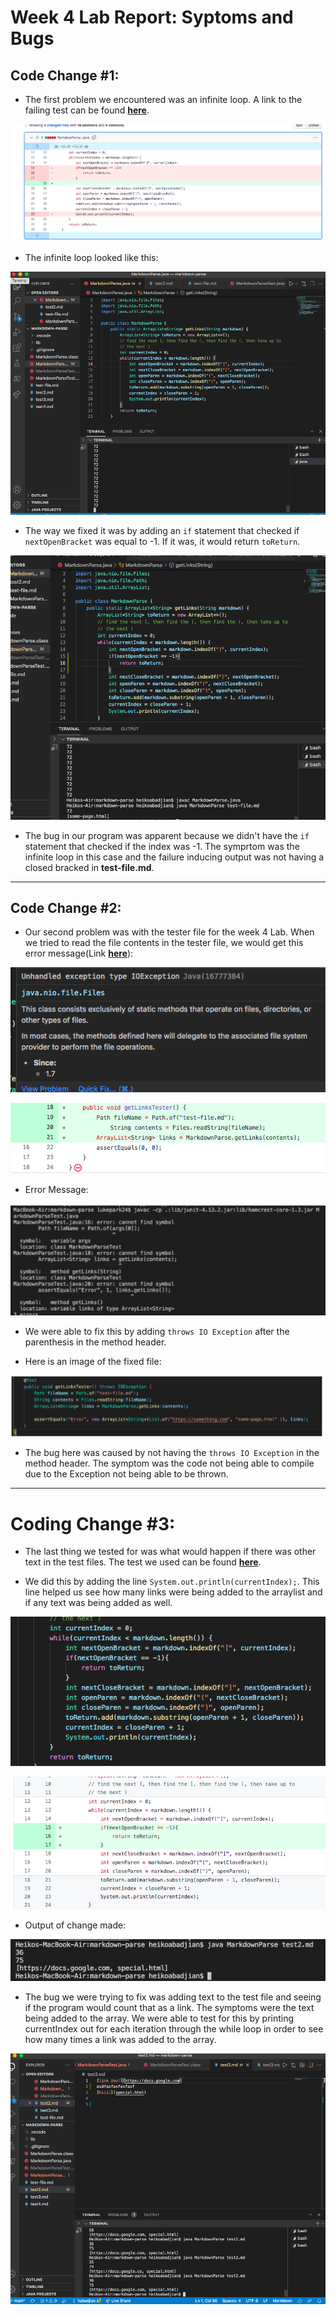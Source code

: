 
# Week 4 Lab Report: Syptoms and Bugs

## Code Change #1:

* The first problem we encountered was an infinite loop. A link to the failing test can be found **[here](https://github.com/habadjian/markdown-parse/blob/main/test-file.md)**.
  
![CodeChange1](images2/codeChange1.png)

* The infinite loop looked like this:
  
![InfiniteLoop](images2/infLoop1.png)

* The way we fixed it was by adding an ```if``` statement that checked if ```nextOpenBracket``` was equal to -1. If it was, it would return ```toReturn```.
  
![Working Program](images2/workingProgram.png)

* The bug in our program was apparent because we didn't have the ```if``` statement that checked if the index was -1. The symprtom was the infinite loop in this case and the failure inducing output was not having a closed bracked in **test-file.md**.

***

## Code Change #2:

* Our second problem was with the tester file for the week 4 Lab. When we tried to read the file contents in the tester file, we would get this error message(Link **[here](https://github.com/habadjian/markdown-parse/blob/main/MarkdownParseTest.java)**):
  
![Image](images2/IOEXC.png)
  
![Git](images2/Git.png)

* Error Message:
  
![Error2](images2/errorMessage2.png)
  
* We were able to fix this by adding ```throws IO Exception``` after the parenthesis in the method header.

* Here is an image of the fixed file:
  
![Fixed file](images2/fixedmessage.png)

* The bug here was caused by not having the ```throws IO Exception``` in the method header. The symptom was the code not being able to compile due to the Exception not being able to be thrown. 

***

# Coding Change #3:

* The last thing we tested for was what would happen if there was other text in the test files. The test we used can be found **[here](https://github.com/habadjian/markdown-parse/blob/main/test2.md)**.

* We did this by adding the line ```System.out.println(currentIndex);```. This line helped us see how many links were being added to the arraylist and if any text was being added as well. 

![Image](images2/added.png)

  
![Image2](images2/Git3.png)

* Output of change made:
  
![SysoutForLoop](images2/outputForSysout.png)
  
* The bug we were trying to fix was adding text to the test file and seeing if the program would count that as a link. The symptoms were the text being added to the array. We were able to test for this by printing currentIndex out for each iteration through the while loop in order to see how many times a link was added to the array. 

![Image3](images2/Image3.png)

